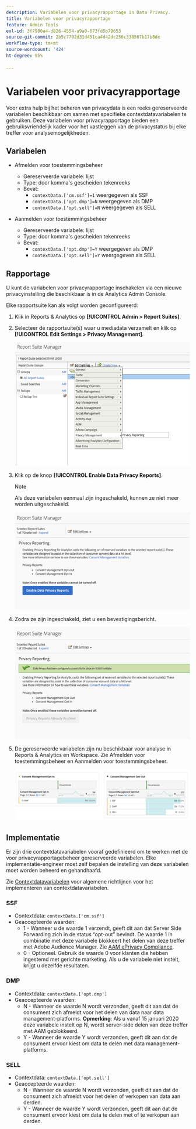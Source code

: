 ```yaml
---
description: Variabelen voor privacyrapportage in Data Privacy.
title: Variabelen voor privacyrapportage
feature: Admin Tools
exl-id: 3f7980a4-d826-4554-a9a0-673fd5b79653
source-git-commit: 2b5c7702d31d451ca4d42dc256c338567b17b8de
workflow-type: tm+mt
source-wordcount: '424'
ht-degree: 95%

---
```


# Variabelen voor privacyrapportage

Voor extra hulp bij het beheren van privacydata is een reeks gereserveerde variabelen beschikbaar om samen met specifieke contextdatavariabelen te gebruiken.
Deze variabelen voor privacyrapportage bieden een gebruiksvriendelijk kader voor het vastleggen van de privacystatus bij elke treffer voor analysemogelijkheden.

## Variabelen

* Afmelden voor toestemmingsbeheer
   * Gereserveerde variabele: lijst
   * Type: door komma&#39;s gescheiden tekenreeks
   * Bevat:
      * `contextData.['cm.ssf']=1` weergegeven als SSF
      * `contextData.['opt.dmp']=N` weergegeven als DMP
      * `contextData.['opt.sell']=N` weergegeven als SELL

* Aanmelden voor toestemmingsbeheer
   * Gereserveerde variabele: lijst
   * Type: door komma&#39;s gescheiden tekenreeks
   * Bevat:
      * `contextData.['opt.dmp']=Y` weergegeven als DMP
      * `contextData.['opt.sell']=Y` weergegeven als SELL

## Rapportage

U kunt de variabelen voor privacyrapportage inschakelen via een nieuwe privacyinstelling die beschikbaar is in de Analytics Admin Console.

Elke rapportsuite kan als volgt worden geconfigureerd:
1. Klik in Reports &amp; Analytics op **[!UICONTROL Admin > Report Suites]**.
1. Selecteer de rapportsuite(s) waar u mediadata verzamelt en klik op **[!UICONTROL Edit Settings > Privacy Management]**.

   ![](assets/rsm-privacy-select.png)

1. Klik op de knop **[!UICONTROL Enable Data Privacy Reports]**.

   >[!NOTE]
   >
   >Als deze variabelen eenmaal zijn ingeschakeld, kunnen ze niet meer worden uitgeschakeld.

   ![](assets/rsm-privacy-enable.png)

1. Zodra ze zijn ingeschakeld, ziet u een bevestigingsbericht.

   ![](assets/rsm-privacy-config.png)

1. De gereserveerde variabelen zijn nu beschikbaar voor analyse in Reports &amp; Analytics en Workspace. Zie Afmelden voor toestemmingsbeheer en Aanmelden voor toestemmingsbeheer.

   ![](assets/consent-management.png)

## Implementatie

Er zijn drie contextdatavariabelen vooraf gedefinieerd om te werken met de voor privacyrapportagebeheer gereserveerde variabelen.  Elke implementatie-engineer moet zelf bepalen de instelling van deze variabelen moet worden beheerd en gehandhaafd.

Zie [Contextdatavariabelen](https://experienceleague.adobe.com/docs/analytics/implementation/javascript-implementation/variables-analytics-reporting/context-data-variables.html) voor algemene richtlijnen voor het implementeren van contextdatavariabelen.

### SSF

* Contextdata: `contextData.['cm.ssf']`
* Geaccepteerde waarden:
   * 1 - Wanneer u de waarde 1 verzendt, geeft dit aan dat Server Side Forwarding zich in de status “opt-out” bevindt. De waarde 1 in combinatie met deze variabele blokkeert het delen van deze treffer met Adobe Audience Manager. Zie [AAM ePrivacy Compliance](https://experienceleague.adobe.com/docs/audience-manager/user-guide/overview/data-privacy/data-privacy.html?lang=en).
   * 0 - Optioneel. Gebruik de waarde 0 voor klanten die hebben ingestemd met gerichte marketing. Als u de variabele niet instelt, krijgt u dezelfde resultaten.

### DMP

* Contextdata: `contextData.['opt.dmp']`
* Geaccepteerde waarden:
   * N - Wanneer de waarde N wordt verzonden, geeft dit aan dat de consument zich afmeldt voor het delen van data naar data management-platforms.  **Opmerking**: Als u vanaf 15 januari 2020 deze variabele instelt op N, wordt server-side delen van deze treffer met AAM geblokkeerd.
   * Y - Wanneer de waarde Y wordt verzonden, geeft dit aan dat de consument ervoor kiest om data te delen met data management-platforms.

### SELL

* Contextdata: `contextData.['opt.sell']`
* Geaccepteerde waarden:
   * N - Wanneer de waarde N wordt verzonden, geeft dit aan dat de consument zich afmeldt voor het delen of verkopen van data aan derden.
   * Y - Wanneer de waarde Y wordt verzonden, geeft dit aan dat de consument ervoor kiest om data te delen met of te verkopen aan derden.
